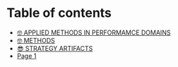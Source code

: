 # Table of contents

* [🤓 APPLIED METHODS IN PERFORMAMCE DOMAINS](README.md)
* [🤓 METHODS](methods.md)
* [😎 STRATEGY ARTIFACTS](strategy-artifacts.md)
* [Page 1](page-1.md)
